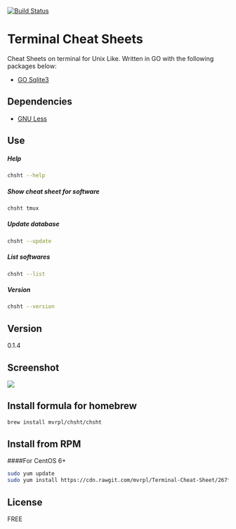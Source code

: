 [![Build Status](https://travis-ci.org/mvrpl/Terminal-Cheat-Sheet.svg?branch=master)](https://travis-ci.org/mvrpl/Terminal-Cheat-Sheet)
# Terminal Cheat Sheets

Cheat Sheets on terminal for Unix Like. Written in GO with the following packages below:

  - [GO Sqlite3](https://github.com/mattn/go-sqlite3)

## Dependencies
  - [GNU Less](https://www.gnu.org/software/less/)

## Use
##### Help
```sh
chsht --help
```
##### Show cheat sheet for software
```sh
chsht tmux
```
##### Update database
```sh
chsht --update
```
##### List softwares
```sh
chsht --list
```
##### Version
```sh
chsht --version
```

## Version

0.1.4

## Screenshot

![](https://s11.postimg.org/h5j75navn/Captura_de_tela_2016_10_09_14_06_28.png)

## Install formula for homebrew
```sh
brew install mvrpl/chsht/chsht
```

## Install from RPM 
####For CentOS 6+
```sh
sudo yum update
sudo yum install https://cdn.rawgit.com/mvrpl/Terminal-Cheat-Sheet/267f13a8/RPMBUILD/RPMS/x86_64/chsht-0.1.4-1.x86_64.rpm
```

## License

FREE
